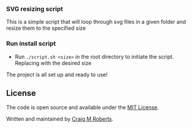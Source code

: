 ### SVG resizing script

This is a simple script that will loop through svg files in a given folder and resize them to the specified size

### Run install script

- Run `./script.sh <size>` in the root directory to initiate the script. Replacing <size> with the desired size

The project is all set up and ready to use!

## License

The code is open source and available under the [MIT License](LICENSE).

Written and maintained by [Craig M Roberts](https://www.craigmroberts.com).
